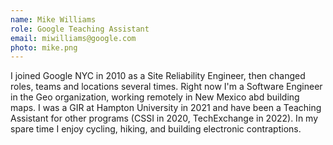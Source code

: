 ```yaml
---
name: Mike Williams
role: Google Teaching Assistant
email: miwilliams@google.com
photo: mike.png
---
```


I joined Google NYC in 2010 as a Site Reliability Engineer, then changed roles, teams and locations several times. Right now I'm a Software Engineer in the Geo organization, working remotely in New Mexico abd building maps. I was a GIR at Hampton University in 2021 and have been a Teaching Assistant for other programs (CSSI in 2020, TechExchange in 2022). In my spare time I enjoy cycling, hiking, and building electronic contraptions.

